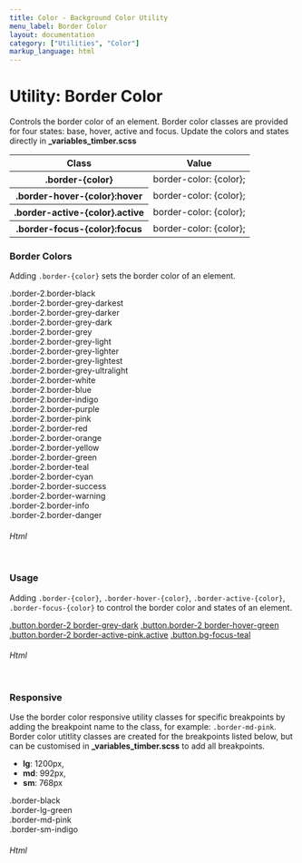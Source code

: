 ```yaml
---
title: Color - Background Color Utility
menu_label: Border Color
layout: documentation
category: ["Utilities", "Color"]
markup_language: html
---
```


<div class="section-block">
  <div class="row pt-40 pt-md-40">
    <div class="col w-9/12 w-md-full order-2 content-inner">
      <h1 class="font-light">Utility: Border Color</h1>
      <p>Controls the border color of an element. Border color classes are provided for four states: base, hover, active and focus. Update the colors and states directly in <strong>_variables_timber.scss</strong></p>
      <!-- Classes -->
      <div class="table-scrollable">
        <table class="table size-md rounded bg-white">
          <thead>
            <tr>
              <th> Class </th>
              <th> Value </th>
            </tr>
          </thead>
          <tbody class="font-mono">
            <tr>
              <th class="color-indigo">.border-{color}</th>
              <td> border-color: {color}; </td>
            </tr>
            <tr>
              <th class="color-indigo">.border-hover-{color}:hover</th>
              <td> border-color: {color}; </td>
            </tr>
            <tr>
              <th class="color-indigo">.border-active-{color}.active</th>
              <td> border-color: {color}; </td>
            </tr>
            <tr>
              <th class="color-indigo">.border-focus-{color}:focus</th>
              <td> border-color: {color}; </td>
            </tr>
          </tbody>
        </table>
      </div>
      <!-- Classes End -->
      <!-- Demo Block -->
      <div class="demo-block mt-80">
        <h3 class="font-light">Border Colors</h3>
        <p>Adding <code class="color-indigo font-bold">.border-{color}</code> sets the border color of an element.</p>
        <div class="p-30 flex flex-wrap justify-around rounded bg-grey-ultralight">
          <div class="w-full py-20 m-1 rounded center border-2 border-black color-darkest">.border-2.border-black</div>
          <div class="w-full py-20 m-1 rounded center border-2 border-grey-darkest color-darkest">.border-2.border-grey-darkest</div>
          <div class="w-full py-20 m-1 rounded center border-2 border-grey-darker color-darkest">.border-2.border-grey-darker</div>
          <div class="w-full py-20 m-1 rounded center border-2 border-grey-dark color-darkest">.border-2.border-grey-dark</div>
          <div class="w-full py-20 m-1 rounded center border-2 border-grey color-darkest">.border-2.border-grey</div>
          <div class="w-full py-20 m-1 rounded center border-2 border-grey-light color-darkest">.border-2.border-grey-light</div>
          <div class="w-full py-20 m-1 rounded center border-2 border-grey-lighter color-darkest">.border-2.border-grey-lighter</div>
          <div class="w-full py-20 m-1 rounded center border-2 border-grey-lightest color-darkest">.border-2.border-grey-lightest</div>
          <div class="w-full py-20 m-1 rounded center border-2 border-grey-ultralight color-darkest">.border-2.border-grey-ultralight</div>
          <div class="w-full py-20 m-1 rounded center border-2 border-white color-darkest">.border-2.border-white</div>
          <div class="w-full py-20 m-1 rounded center border-2 border-blue color-darkest">.border-2.border-blue</div>
          <div class="w-full py-20 m-1 rounded center border-2 border-indigo color-darkest">.border-2.border-indigo</div>
          <div class="w-full py-20 m-1 rounded center border-2 border-purple color-darkest">.border-2.border-purple</div>
          <div class="w-full py-20 m-1 rounded center border-2 border-pink color-darkest">.border-2.border-pink</div>
          <div class="w-full py-20 m-1 rounded center border-2 border-red color-darkest">.border-2.border-red</div>
          <div class="w-full py-20 m-1 rounded center border-2 border-orange color-darkest">.border-2.border-orange</div>
          <div class="w-full py-20 m-1 rounded center border-2 border-yellow color-darkest">.border-2.border-yellow</div>
          <div class="w-full py-20 m-1 rounded center border-2 border-green color-darkest">.border-2.border-green</div>
          <div class="w-full py-20 m-1 rounded center border-2 border-teal color-darkest">.border-2.border-teal</div>
          <div class="w-full py-20 m-1 rounded center border-2 border-cyan color-darkest">.border-2.border-cyan</div>
          <div class="w-full py-20 m-1 rounded center border-2 border-success color-darkest">.border-2.border-success</div>
          <div class="w-full py-20 m-1 rounded center border-2 border-warning color-darkest">.border-2.border-warning</div>
          <div class="w-full py-20 m-1 rounded center border-2 border-info color-darkest">.border-2.border-info</div>
          <div class="w-full py-20 m-1 rounded center border-2 border-danger color-darkest">.border-2.border-danger</div>
        </div>
      </div>
      <!-- Demo Block End -->
      <!-- code -->
      <h6 class="uppercase">Html</h6>
      <div class="rounded p-20 overflow-y-scroll mb-0 bg-gradient-grey-ultralight border-l border-4 border-solid border-indigo">
        <pre class="m-0 language-html"><code class="inline-block scrolling-touch"><!--<div class="w-full py-20 m-1 rounded center border-2 border-black color-darkest">.border-2.border-black</div>
<div class="w-full py-20 m-1 rounded center border-2 border-grey-darkest color-darkest">.border-2.border-grey-darkest</div>
<div class="w-full py-20 m-1 rounded center border-2 border-grey-darker color-darkest">.border-2.border-grey-darker</div>
<div class="w-full py-20 m-1 rounded center border-2 border-grey-dark color-darkest">.border-2.border-grey-dark</div>
<div class="w-full py-20 m-1 rounded center border-2 border-grey color-darkest">.border-2.border-grey</div>
<div class="w-full py-20 m-1 rounded center border-2 border-grey-light color-darkest">.border-2.border-grey-light</div>
<div class="w-full py-20 m-1 rounded center border-2 border-grey-lighter color-darkest">.border-2.border-grey-lighter</div>
<div class="w-full py-20 m-1 rounded center border-2 border-grey-lightest color-darkest">.border-2.border-grey-lightest</div>
<div class="w-full py-20 m-1 rounded center border-2 border-grey-ultralight color-darkest">.border-2.border-grey-ultralight</div>
<div class="w-full py-20 m-1 rounded center border-2 border-white color-darkest">.border-2.border-white</div>
<div class="w-full py-20 m-1 rounded center border-2 border-blue color-darkest">.border-2.border-blue</div>
<div class="w-full py-20 m-1 rounded center border-2 border-indigo color-darkest">.border-2.border-indigo</div>
<div class="w-full py-20 m-1 rounded center border-2 border-purple color-darkest">.border-2.border-purple</div>
<div class="w-full py-20 m-1 rounded center border-2 border-pink color-darkest">.border-2.border-pink</div>
<div class="w-full py-20 m-1 rounded center border-2 border-red color-darkest">.border-2.border-red</div>
<div class="w-full py-20 m-1 rounded center border-2 border-orange color-darkest">.border-2.border-orange</div>
<div class="w-full py-20 m-1 rounded center border-2 border-yellow color-darkest">.border-2.border-yellow</div>
<div class="w-full py-20 m-1 rounded center border-2 border-green color-darkest">.border-2.border-green</div>
<div class="w-full py-20 m-1 rounded center border-2 border-teal color-darkest">.border-2.border-teal</div>
<div class="w-full py-20 m-1 rounded center border-2 border-cyan color-darkest">.border-2.border-cyan</div>
<div class="w-full py-20 m-1 rounded center border-2 border-success color-darkest">.border-2.border-success</div>
<div class="w-full py-20 m-1 rounded center border-2 border-warning color-darkest">.border-2.border-warning</div>
<div class="w-full py-20 m-1 rounded center border-2 border-info color-darkest">.border-2.border-info</div>
<div class="w-full py-20 m-1 rounded center border-2 border-danger color-darkest">.border-2.border-danger</div>
--></code></pre>
      </div>
      <!-- code -->
      <!-- Demo Block -->
      <div class="demo-block mt-80">
        <h3 class="font-light">Usage</h3>
        <p>Adding <code class="color-indigo font-bold">.border-{color}</code>, <code class="color-indigo font-bold">.border-hover-{color}</code>, <code class="color-indigo font-bold">.border-active-{color}</code>, <code class="color-indigo font-bold">.border-focus-{color}</code> to control the border color and states of an element.</p>
        <div class="p-30 flex flex-md-wrap justify-around rounded bg-grey-ultralight">
          <a href="#" class="button size-md rounded border-2 bg-transparent bg-hover-transparent border-blue color-grey-darkest color-hover-grey-darkest">.button.border-2 border-grey-dark</a>
          <a href="#" class="button size-md rounded border-2 bg-transparent bg-hover-transparent border-grey-dark border-2 border-hover-green color-grey-darkest color-hover-grey-darkest">.button.border-2 border-hover-green</a>
          <a href="#" class="button size-md rounded border-2 bg-transparent bg-hover-transparent border-active-pink active border-2 border-hover-green color-grey-darkest color-hover-grey-darkest">.button.border-2 border-active-pink.active</a>
          <a href="#" class="button size-md rounded border-2 bg-transparent bg-hover-transparent border-black border-focus-teal color-grey-darkest color-hover-grey-darkest">.button.bg-focus-teal</a>
        </div>
      </div>
      <!-- Demo Block End -->
      <!-- code -->
      <h6 class="uppercase">Html</h6>
      <div class="rounded p-20 overflow-y-scroll mb-0 bg-gradient-grey-ultralight border-l border-4 border-solid border-indigo">
        <pre class="m-0 language-html"><code class="inline-block scrolling-touch"><!--<a href="#" class="button size-md rounded border-2 bg-transparent bg-hover-transparent border-blue color-grey-darkest color-hover-grey-darkest">.button.border-2 border-grey-dark</a>
<a href="#" class="button size-md rounded border-2 bg-transparent bg-hover-transparent border-grey-dark border-2 border-hover-green color-grey-darkest color-hover-grey-darkest">.button.border-2 border-hover-green</a>
<a href="#" class="button size-md rounded border-2 bg-transparent bg-hover-transparent border-active-pink active border-2 border-hover-green color-grey-darkest color-hover-grey-darkest">.button.border-2 border-active-pink.active</a>
<a href="#" class="button size-md rounded border-2 bg-transparent bg-hover-transparent border-black border-focus-teal color-grey-darkest color-hover-grey-darkest">.button.bg-focus-teal</a>
--></code></pre>
      </div>
      <!-- code -->
      <!-- Demo Block -->
      <div class="demo-block mt-80">
        <h3 class="font-light">Responsive</h3>
        <p>Use the border color responsive utility classes for specific breakpoints by adding the breakpoint name to the class, for example: <code class="color-indigo font-bold">.border-md-pink</code>. Border color utitlity classes are created for the breakpoints listed below, but can be customised in <strong>_variables_timber.scss</strong> to add all breakpoints.</p>
        <ul class="list-none">
          <li><strong>lg</strong>: 1200px,</li>
          <li><strong>md</strong>: 992px,</li>
          <li><strong>sm</strong>: 768px</li>
        </ul>
        <div class="p-30 flex flex-wrap justify-around rounded bg-grey-ultralight">
          <div class="w-full py-20 m-1 rounded center border-2 border-solid border-black border-lg-green border-md-pink border-sm-indigo">.border-black<br>.border-lg-green<br>.border-md-pink<br>.border-sm-indigo</div>
        </div>
      </div>
      <!-- Demo Block End -->
      <!-- code -->
      <h6 class="uppercase">Html</h6>
      <div class="rounded p-20 overflow-y-scroll mb-0 bg-gradient-grey-ultralight border-l border-4 border-solid border-indigo">
        <pre class="m-0 language-html"><code class="inline-block scrolling-touch"><!--<div class="w-full py-20 m-1 rounded center border-2 border-solid border-black border-lg-green border-md-pink border-sm-indigo">.border-black<br>.border-lg-green<br>.border-md-pink<br>.border-sm-indigo</div>
--></code></pre>
      </div>
      <!-- code -->
    </div>
    <!-- Content Inner End -->
		<!-- {{ sidebar }} -->
  </div>
</div>
